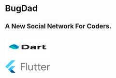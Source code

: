 # BugDad
## A New Social Network For Coders.
<p>
<img src="https://github.com/AchchuthaRengan/BugDad/blob/master/kisspng-dart-logo-programming-language-computer-programmin-python-stickers-5b5cab4fdb77c1.662145971532799823899.png"  width="150" height = "80" alt = "Dart"> <br/>
<img src="https://github.com/AchchuthaRengan/BugDad/blob/master/flutter-lockup-c13da9c9303e26b8d5fc208d2a1fa20c1ef47eb021ecadf27046dea04c0cebf6.png" align = "center" width="150" alt = "Flutter">
</p>
